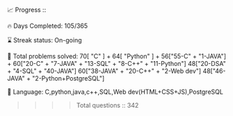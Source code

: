 📈 Progress ::

🔥 Days Completed: 105/365

⌛ Streak status: On-going 

🧩 Total problems solved: 70[ "C" ] + 
                            64[ "Python" ] + 
                             56["55-C" + "1-JAVA"] + 
                              60["20-C" + "7-JAVA" + "13-SQL" + "8-C++" + "11-Python"]
                                48["20-DSA" + "4-SQL" + "40-JAVA"]
                                    60["38-JAVA" + "20-C++" + "2-Web dev"]
                                        48["46-JAVA" + "2-Python+PostgreSQL"]



💬 Language: C,python,java,c++,SQL,Web dev(HTML+CSS+JS),PostgreSQL


>>>>Total questions :: 342
